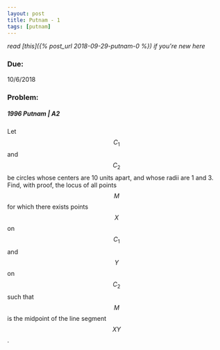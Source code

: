 ```yaml
---
layout: post
title: Putnam - 1
tags: [putnam]
---
```


_read [this]({% post_url 2018-09-29-putnam-0 %}) if you're new here_


### Due: 

10/6/2018

### Problem:

##### 1996 Putnam | A2

Let $$C_1$$ and $$C_2$$ be circles whose centers are 10 units apart, and whose radii are 1 and 3. Find, with proof, the locus of all points $$M$$ for which there exists points $$X$$ on $$C_1$$ and $$Y$$ on $$C_2$$ such that $$M$$ is the midpoint of the line segment $$XY$$.

